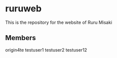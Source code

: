 # ruruweb
This is the repository for the website of Ruru Misaki

## Members
origin4te
testuser1
testuser2
testuser12
